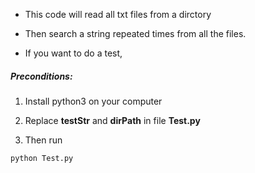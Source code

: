 - This code will read all txt files from a dirctory
- Then search a string repeated times from all the files.

- If you want to do a test,

##### Preconditions:

1. Install python3 on your computer

2. Replace **testStr** and **dirPath** in file **Test.py**

3. Then run

```
python Test.py
```

